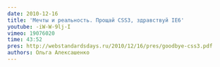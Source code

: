 ```yaml
---
date: 2010-12-16
title: 'Мечты и реальность. Прощай CSS3, здравствуй IE6'
youtube: -iW-W-9lj-I
vimeo: 19076020
time: 43:52
pres: http://webstandardsdays.ru/2010/12/16/pres/goodbye-css3.pdf
authors: Ольга Алексашенко
---
```

